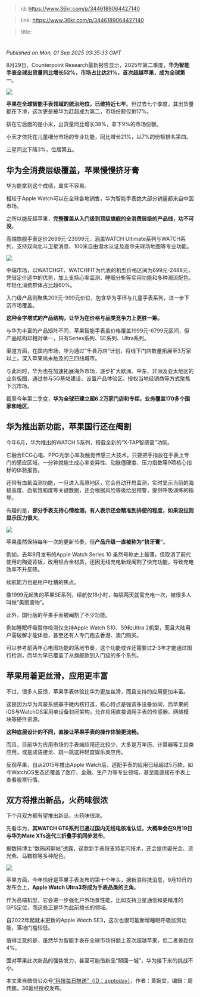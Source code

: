 > id: https://www.36kr.com/p/3446189064427140

> link: https://www.36kr.com/p/3446189064427140

> title: 

# 
_Published on Mon, 01 Sep 2025 03:35:33 GMT_

8月29日，Counterpoint Research最新报告显示，2025年第二季度，**华为智能手表全球出货量同比增长52%，市场占比达21%，首次超越苹果，成为全球第一**。

![](https://img.36krcdn.com/hsossms/20250831/v2_55dc4181e2b94c1c83812b501d067239@000000_oswg59011oswg600oswg367_img_000?x-oss-process=image/format,jpg/interlace,1)

**苹果在全球智能手表领域的统治地位，已维持近七年**。但过去七个季度，其出货量都在下滑，这次更是被华为赶超成为第二，市场份额仅剩17%。

排在它后面的是小米，出货量同比增长38%，拿下9%的市场份额。

小天才依托在儿童细分市场的专业功能，同比增长21%，以7%的份额排名第四。

三星同比下降3%，位居第五。

**华为全消费层级覆盖，苹果慢慢挤牙膏**
---------------------

华为能拿到这个成绩，属实不容易。

相较于Apple Watch可以在全球各地销售，华为智能手表绝大部分销量都来自中国市场。

之所以能反超苹果，**完整覆盖从入门级到顶级旗舰的全消费层级的产品线，功不可没**。

高端旗舰手表定价2699元-23999元，涵盖WATCH Ultimate系列与WATCH系列，支持双向北斗卫星消息、100米自由潜水认证及高尔夫球场地图等专业功能。

![](https://img.36krcdn.com/hsossms/20250831/v2_549f43fbf7a843319972c4435fffd354@000000_oswg343637oswg731oswg496_img_000?x-oss-process=image/format,jpg/interlace,1)

中端市场，以WATCHGT、WATCHFIT为代表的机型价格区间为699元-2488元，凭借定价适中的优势，加上支持心率监测、睡眠分析等实用功能和多种潮流配色，年轻化消费群体占比超60%。

入门级产品则聚焦209元-999元价位，包含华为手环与儿童手表系列，进一步下沉市场覆盖。

**这种金字塔式的产品结构，让华为在价格与品类竞争力上更胜一筹。**

与华为丰富的产品矩阵不同，苹果智能手表虽价格覆盖1999元-6799元区间，但产品结构却相对单一，只有Series系列、SE系列、Ultra系列。

渠道方面，在国内市场，华为通过“千县万店”计划，将线下门店数量拓展至3万家以上，深入苹果尚未触及的三四线城市。

与此同时，华为也在加速拓展海外市场，逐步扩大欧洲、中东、非洲及亚太地区的业务版图，通过参与5G基站建设、设置产品体验区、授权当地经销商等方式聚焦下沉市场。

截至今年第二季度，**华为全球已建立超6.2万家门店和专柜，业务覆盖170多个国家和地区**。

**华为推出新功能，苹果国行还在阉割**
--------------------

今年6月，华为推出的WATCH 5系列，搭载全新的“X-TAP智感窗”功能。

它融合ECG心电、PPG光学心率及触觉传感三大技术，只要把手指放在手表上专门的感应区域，一分钟就能生成心率变异性、动脉僵硬度、压力指数等9项核心指标的体验报告。

还带有血氧监测功能，一旦进入高原地区，它会自动开启监测，实时显示当前的海拔高度、血氧饱和度等关键数据，还会根据风险等级给出预警，提供呼吸训练的指导。

有趣的是，**部分手表支持心情检测，有人表示还会精准到排便的程度，如果没拉则显示压力很大**。

![](https://img.36krcdn.com/hsossms/20250831/v2_ff2f961c07274cb297b21d91b1e6fe2e@000000_oswg15240oswg426oswg190_img_000?x-oss-process=image/format,jpg/interlace,1)

苹果虽然保持每年一次的更新节奏，但**产品升级一直被称为“挤牙膏”**。

例如，去年9月发布的Apple Watch Series 10 虽然号称史上最薄，但取消了前代使用的陶瓷背板，改用铝合金材质，还因无线充电新规阉割了快充功能，导致充电效率不升反降。

续航能力也是用户吐槽的焦点。

像1999元起售的苹果SE系列，续航仅18小时，每隔两天就需充电一次，被很多人叫做“美丽废物”。

此外，国行版的苹果手表被阉割了不少功能。

例如睡眠呼吸暂停检测仅支持Apple Watch S10、S9和Ultra 2机型，而且大陆用户需破解才能体验，甚至还有人专门跑去香港、澳门购买。

可以参考前两年心电图功能的落地节奏，这个功能或许还需要过2-3年才能通过国行检测，而华为早已覆盖了从旗舰款到入门级的多个系列。

**苹果用着更丝滑，应用更丰富**
-----------------

不过，很多人反馈，苹果手表体验比华为更加丝滑，而且支持的应用更加丰富。

这是因为华为鸿蒙系统基于微内核打造，核心特点是强调多设备协同，而苹果的iOS与WatchOS采用单设备封闭架构，允许应用直接调用手表的传感器、网络模块等硬件资源。

**这种底层设计的不同，直接让苹果手表的操作体验更流畅。**

而且，目前华为应用市场的手表端应用还比较少，大多是万年历、计算器等工具类应用，或是成语接龙、跳一跳这种轻度娱乐类应用。

反观苹果，自从2015年推出Apple Watch后，适配手表的应用已经超过5万款，如今WatchOS生态还覆盖了医疗、金融、生产力等专业领域，甚至能直接在手表上查看股票行情。

**双方将推出新品，火药味很浓**
-----------------

下个月双方都有望推出新品，火药味很浓。

先看华为，**其WATCH GT6系列已通过国内无线电核准认证，大概率会在9月19日与华为Mate XTs迭代三折叠手机同步发布**。

据数码博主“数码闲聊站”透露，这款新手表将支持星闪技术，还会提供鎏光金、流光紫、马鞍棕等多种配色。

![](https://img.36krcdn.com/hsossms/20250831/v2_0764a26a02a9485ea4e095c3eec19590@000000_oswg92347oswg692oswg291_img_000?x-oss-process=image/format,jpg/interlace,1)

苹果方面，今年恰好是苹果手表发布的第十个年头，据新浪科技消息，9月10日的发布会上，**Apple Watch Ultra3将成为手表品类的主角**。

作为高端机型，它会进一步强化户外场景性能，比如支持卫星通信和更精准的GPS定位，而这些正是华为此前擅长的领域。

自2022年起就未更新的Apple Watch SE3，这次也很可能新增睡眠呼吸监测功能，落地门槛较低。

值得注意的是，虽然华为智能手表在全球市场份额上首次超越苹果，但二者差距仅4%。

面对苹果此次新品的强势发力，甚至可能借新品“掰回一城”，华为接下来的挑战不小。

本文来自微信公众号[“科技每日推送”（ID：apptoday）](https://mp.weixin.qq.com/s?__biz=MjM5NzAwNzMyMA==&mid=2660176237&idx=1&sn=4d4b300419aceda7bf0478a36df53586&chksm=bc13d8f1080fef16d526f1e216444722564616b1d6627bcb8713f771c1a3858f6f544a7c87dd&scene=0&xtrack=1#rd)，作者：黄婉宜，编辑：周伟鹏，36氪经授权发布。
